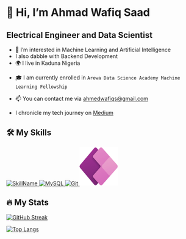 # 👋 Hi, I’m Ahmad Wafiq Saad
## Electrical Engineer and Data Scientist ##
- 🧠 I’m interested in Machine Learning and Artificial Intelligence
- I also dabble with Backend Development
- :earth_africa: I live in Kaduna Nigeria
* :mortar_board: I am currently enrolled in `Arewa Data Science Academy Machine Learning Fellowship`
+ 📫 You can contact me via ahmedwafiqs@gmail.com
- I chronicle my tech journey on [Medium](https://medium.com/@ahmedwafiqs)
   


## 🛠️ My Skills ##
<a href="python.org">
  <img src="https://upload.wikimedia.org/wikipedia/commons/c/cf/Python_logo_51.svg" alt="SkillName" width="100" height="100">
</a> <a href="MySQL.com">
    <img src="https://e7.pngegg.com/pngimages/617/252/png-clipart-mysql-workbench-computer-icons-logo-database-server-blue-text.png" alt="MySQL" width="100" height="100">
</a> <a href="git-scm.com">
    <img src="https://upload.wikimedia.org/wikipedia/commons/thumb/3/3f/Git_icon.svg/240px-Git_icon.svg.png" alt="Git" width="100" height="100">
</a> <a href="https://powerapps.microsoft.com/en-gb/">
  <img src="Microsoft-Power-Apps-Icon.png" alt="Microsoft Power Apps Icon" width="100" height="100">
</a>


## :fire: My Stats ##
[![GitHub Streak](https://github-readme-streak-stats.herokuapp.com?user=Waffs)](https://git.io/streak-stats)

[![Top Langs](https://github-readme-stats.vercel.app/api/top-langs/?username=Waffs&layout=compact&theme=vision-friendly-dark)](https://github.com/anuraghazra/github-readme-stats)





<!---
Waffs/Waffs is a ✨ special ✨ repository because its `README.md` (this file) appears on your GitHub profile.
You can click the Preview link to take a look at your changes.
--->
